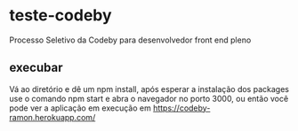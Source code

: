 # teste-codeby

Processo Seletivo da Codeby para desenvolvedor front end pleno

## execubar

Vá ao diretório e dê um npm install, após esperar a instalação dos packages use o comando npm start e abra o navegador no porto 3000, ou então você pode ver a aplicação em execução em https://codeby-ramon.herokuapp.com/
